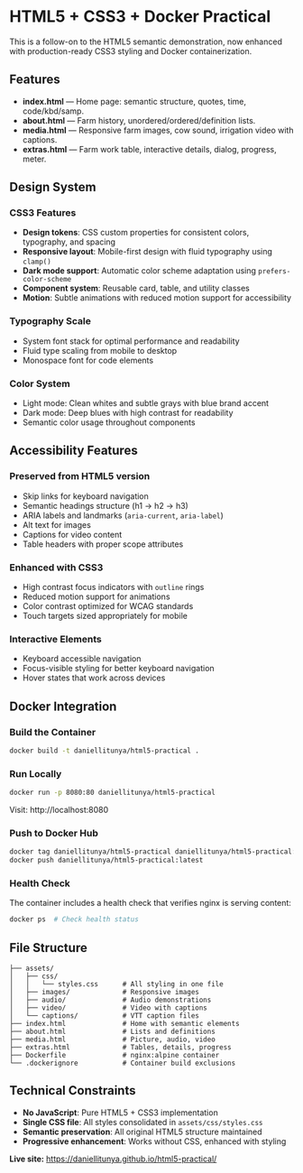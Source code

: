 # HTML5 + CSS3 + Docker Practical

This is a follow-on to the HTML5 semantic demonstration, now enhanced with production-ready CSS3 styling and Docker containerization.

## Features

- **index.html** — Home page: semantic structure, quotes, time, code/kbd/samp.
- **about.html** — Farm history, unordered/ordered/definition lists.
- **media.html** — Responsive farm images, cow sound, irrigation video with captions.
- **extras.html** — Farm work table, interactive details, dialog, progress, meter.

## Design System

### CSS3 Features
- **Design tokens**: CSS custom properties for consistent colors, typography, and spacing
- **Responsive layout**: Mobile-first design with fluid typography using `clamp()`
- **Dark mode support**: Automatic color scheme adaptation using `prefers-color-scheme`
- **Component system**: Reusable card, table, and utility classes
- **Motion**: Subtle animations with reduced motion support for accessibility

### Typography Scale
- System font stack for optimal performance and readability
- Fluid type scaling from mobile to desktop
- Monospace font for code elements

### Color System
- Light mode: Clean whites and subtle grays with blue brand accent
- Dark mode: Deep blues with high contrast for readability
- Semantic color usage throughout components

## Accessibility Features

### Preserved from HTML5 version
- Skip links for keyboard navigation
- Semantic headings structure (h1 → h2 → h3)
- ARIA labels and landmarks (`aria-current`, `aria-label`)
- Alt text for images
- Captions for video content
- Table headers with proper scope attributes

### Enhanced with CSS3
- High contrast focus indicators with `outline` rings
- Reduced motion support for animations
- Color contrast optimized for WCAG standards
- Touch targets sized appropriately for mobile

### Interactive Elements
- Keyboard accessible navigation
- Focus-visible styling for better keyboard navigation
- Hover states that work across devices

## Docker Integration

### Build the Container
```bash
docker build -t daniellitunya/html5-practical .
```

### Run Locally
```bash
docker run -p 8080:80 daniellitunya/html5-practical
```

Visit: http://localhost:8080

### Push to Docker Hub
```bash
docker tag daniellitunya/html5-practical daniellitunya/html5-practical:latest
docker push daniellitunya/html5-practical:latest
```

### Health Check
The container includes a health check that verifies nginx is serving content:
```bash
docker ps  # Check health status
```

## File Structure
```
├── assets/
│   ├── css/
│   │   └── styles.css      # All styling in one file
│   ├── images/             # Responsive images
│   ├── audio/              # Audio demonstrations
│   ├── video/              # Video with captions
│   └── captions/           # VTT caption files
├── index.html              # Home with semantic elements
├── about.html              # Lists and definitions
├── media.html              # Picture, audio, video
├── extras.html             # Tables, details, progress
├── Dockerfile              # nginx:alpine container
└── .dockerignore           # Container build exclusions
```

## Technical Constraints

- **No JavaScript**: Pure HTML5 + CSS3 implementation
- **Single CSS file**: All styles consolidated in `assets/css/styles.css`
- **Semantic preservation**: All original HTML5 structure maintained
- **Progressive enhancement**: Works without CSS, enhanced with styling

**Live site:** https://daniellitunya.github.io/html5-practical/
